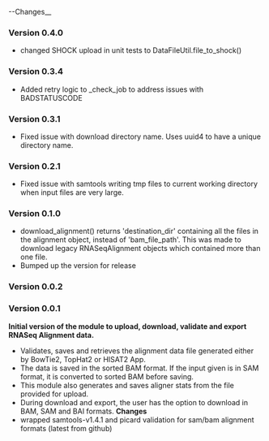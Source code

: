 --Changes__
### Version 0.4.0
- changed SHOCK upload in unit tests to DataFileUtil.file_to_shock()

### Version 0.3.4
- Added retry logic to _check_job to address issues with BADSTATUSCODE

### Version 0.3.1
- Fixed issue with download directory name. Uses uuid4 to have a unique directory name.

### Version 0.2.1
- Fixed issue with samtools writing tmp files to current working directory when input files are very large.

### Version 0.1.0
- download_alignment() returns 'destination_dir' containing all the files in the alignment object, instead of
'bam_file_path'. This was made to download legacy RNASeqAlignment objects which contained more than one file.
- Bumped up the version for release

### Version 0.0.2

### Version 0.0.1
__Initial version of the module to upload, download, validate and export RNASeq Alignment data.__
- Validates, saves and retrieves the alignment data file generated either by BowTie2, TopHat2 or HISAT2 App.
- The data is saved in the sorted BAM format. If the input given is in SAM format, it is converted to sorted BAM before saving.
- This module also generates and saves aligner stats from the file provided for upload.
- During download and export, the user has the option to download in BAM, SAM and BAI formats.
__Changes__
- wrapped samtools-v1.4.1 and picard validation for sam/bam alignment formats (latest from github)







